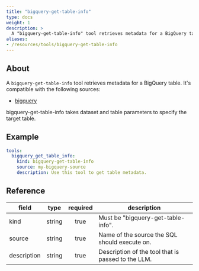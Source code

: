 ```yaml
---
title: "bigquery-get-table-info"
type: docs
weight: 1
description: > 
  A "bigquery-get-table-info" tool retrieves metadata for a BigQuery table.
aliases:
- /resources/tools/bigquery-get-table-info
---
```


## About

A `bigquery-get-table-info` tool retrieves metadata for a BigQuery table.
It's compatible with the following sources:

- [bigquery](../sources/bigquery.md)

bigquery-get-table-info takes dataset and table parameters to specify
the target table.

## Example

```yaml
tools:
  bigquery_get_table_info:
    kind: bigquery-get-table-info
    source: my-bigquery-source
    description: Use this tool to get table metadata.
```

## Reference

| **field**   |                  **type**                  | **required** | **description**                                                                                  |
|-------------|:------------------------------------------:|:------------:|--------------------------------------------------------------------------------------------------|
| kind        |                   string                   |     true     | Must be "bigquery-get-table-info".                                                               |
| source      |                   string                   |     true     | Name of the source the SQL should execute on.                                                    |
| description |                   string                   |     true     | Description of the tool that is passed to the LLM.                                               |
